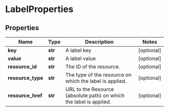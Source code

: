 # LabelProperties

## Properties
| Name | Type | Description | Notes |
| ------------ | ------------- | ------------- | ------------- |
| **key** | **str** | A label key | [optional]  |
| **value** | **str** | A label value | [optional]  |
| **resource_id** | **str** | The ID of the resource. | [optional]  |
| **resource_type** | **str** | The type of the resource on which the label is applied. | [optional]  |
| **resource_href** | **str** | URL to the Resource (absolute path) on which the label is applied. | [optional]  |


